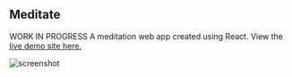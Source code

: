## Meditate

WORK IN PROGRESS
A meditation web app created using React.  View the [live demo site here.](http://www.natedonato.com/meditate/)

![screenshot](https://github.com/natedonato/meditate/raw/master/src/images/readme.png "Screenshot")

